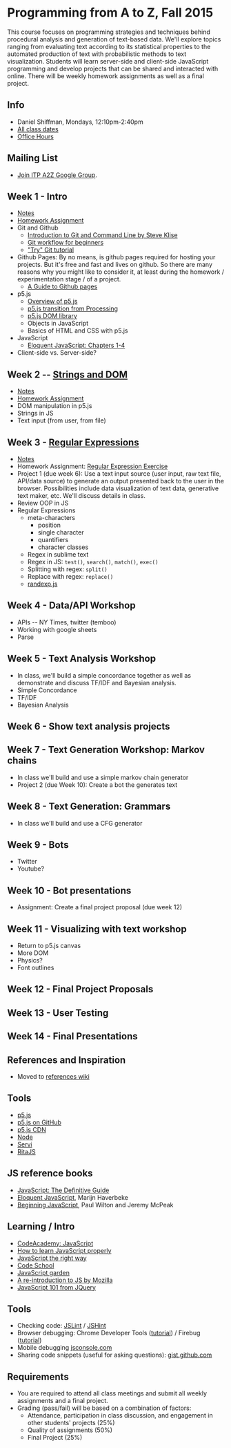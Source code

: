 # Programming from A to Z, Fall 2015

This course focuses on programming strategies and techniques behind procedural analysis and generation of text-based data. We'll explore topics ranging from evaluating text according to its statistical properties to the automated production of text with probabilistic methods to text visualization. Students will learn server-side and client-side JavaScript programming and develop projects that can be shared and interacted with online.  There will be weekly homework assignments as well as a final project.

## Info
- Daniel Shiffman, Mondays, 12:10pm-2:40pm
- [All class dates](http://help.itp.nyu.edu/curriculum/fall-class-dates)
- [Office Hours](https://itp.nyu.edu/inwiki/Signup/Shiffman)

## Mailing List
* [Join ITP A2Z Google Group](https://groups.google.com/a/nyu.edu/forum/#!forum/a2z-group/).

## Week 1 - Intro
* [Notes](http://shiffman.github.io/A2Z-F15/week1/notes.html)
* [Homework Assignment](https://github.com/shiffman/Programming-from-A-to-Z-F15/wiki/Week-1-Homework)
* Git and Github
   * [Introduction to Git and Command Line by Steve Klise](http://sklise.com/2012/09/22/introduction-to-git/)
   * [Git workflow for beginners](http://sklise.com/2012/10/07/git-workflow-beginner/)
   * ["Try" Git tutorial](https://try.github.io/levels/1/challenges/1)
* Github Pages: By no means, is github pages required for hosting your projects.  But it's free and fast and lives on github.  So there are many reasons why you might like to consider it, at least during the homework / experimentation stage / of a project.
   * [A Guide to Github pages](https://www.thinkful.com/learn/a-guide-to-using-github-pages/)
* p5.js
   * [Overview of p5.js](https://github.com/processing/p5.js/wiki/p5.js-overview)
   * [p5.js transition from Processing](https://github.com/processing/p5.js/wiki/Processing-transition)
   * [p5.js DOM library](https://github.com/processing/p5.js/wiki/Beyond-the-canvas)
   * Objects in JavaScript
   * Basics of HTML and CSS with p5.js
* JavaScript
   * [Eloquent JavaScript: Chapters 1-4](http://eloquentjavascript.net/)
* Client-side vs. Server-side?

## Week 2 -- [Strings and DOM](http://shiffman.github.io/A2Z-F15/week2/notes.html)
* [Notes](http://shiffman.github.io/A2Z-F15/week2/notes.html)
* [Homework Assignment](https://github.com/shiffman/Programming-from-A-to-Z-F15/wiki/Week-2-Homework)
* DOM manipulation in p5.js
* Strings in JS
* Text input (from user, from file)

## Week 3 - [Regular Expressions](http://shiffman.github.io/A2Z-F15/week3/notes.html)
* [Notes](http://shiffman.github.io/A2Z-F15/week3/notes.html)
* Homework Assignment: [Regular Expression Exercise](https://github.com/shiffman/A2Z-F15/wiki/Week-3-Homework)
* Project 1 (due week 6): Use a text input source (user input, raw text file, API/data source) to generate an output presented back to the user in the browser.  Possibilities include data visualization of text data, generative text maker, etc. We'll discuss details in class.
* Review OOP in JS
* Regular Expressions
  * meta-characters
    * position
    * single character
    * quantifiers
    * character classes
  * Regex in sublime text
  * Regex in JS: `test()`, `search()`, `match()`, `exec()`
  * Splitting with regex: `split()`
  * Replace with regex: `replace()`
  * [randexp.js](http://fent.github.io/randexp.js/)

## Week 4 - Data/API Workshop
* APIs -- NY Times, twitter (temboo)
* Working with google sheets
* Parse

## Week 5 - Text Analysis Workshop
* In class, we'll build a simple concordance together as well as demonstrate and discuss TF/IDF and Bayesian analysis.
* Simple Concordance
* TF/IDF
* Bayesian Analysis

## Week 6 - Show text analysis projects

## Week 7 - Text Generation Workshop: Markov chains
* In class we'll build and use a simple markov chain generator
* Project 2 (due Week 10): Create a bot the generates text 

## Week 8 - Text Generation: Grammars
* In class we'll build and use a CFG generator

## Week 9 - Bots
* Twitter
* Youtube?

## Week 10 - Bot presentations
* Assignment: Create a final project proposal (due week 12)

## Week 11 - Visualizing with text workshop
* Return to p5.js canvas
* More DOM
* Physics?
* Font outlines

## Week 12 - Final Project Proposals

## Week 13 - User Testing

## Week 14 - Final Presentations

## References and Inspiration
* Moved to [references wiki](https://github.com/shiffman/Programming-from-A-to-Z-F15/wiki/References)

## Tools
* [p5.js](http://p5js.org)
* [p5.js on GitHub](https://github.com/lmccart/p5.js)
* [p5.js CDN](http://cdnjs.com/libraries/p5.js)
* [Node](http://nodejs.org/)
* [Servi](https://github.com/antiboredom/servi.js)
* [RitaJS](https://github.com/dhowe/RiTaJS)

## JS reference books
* [JavaScript: The Definitive Guide](http://shop.oreilly.com/product/9780596000486.do)
* [Eloquent JavaScript](http://eloquentjavascript.net/contents.html), Marijn Haverbeke
* [Beginning JavaScript](http://www.amazon.com/Beginning-JavaScript-Paul-Wilton/dp/0470525932), Paul Wilton and Jeremy McPeak

## Learning / Intro
* [CodeAcademy: JavaScript](http://www.codecademy.com/tracks/javascript)
* [How to learn JavaScript properly](http://javascriptissexy.com/how-to-learn-javascript-properly/)
* [JavaScript the right way](http://www.jstherightway.org/)
* [Code School](https://www.codeschool.com/paths/javascript)
* [JavaScript garden](http://bonsaiden.github.io/JavaScript-Garden/)
* [A re-introduction to JS by Mozilla](https://developer.mozilla.org/en-US/docs/Web/JavaScript/A_re-introduction_to_JavaScript)
* [JavaScript 101 from JQuery](https://learn.jquery.com/javascript-101/)

## Tools
* Checking code: [JSLint](http://www.jslint.com/) / [JSHint](http://www.jshint.com)
* Browser debugging: Chrome Developer Tools ([tutorial](https://developer.chrome.com/extensions/tut_debugging)) / Firebug ([tutorial](http://www.developerfusion.com/article/139949/debugging-javascript-with-firebug/))
* Mobile debugging [jsconsole.com](http://jsconsole.com)
* Sharing code snippets (useful for asking questions): [gist.github.com](http://gist.github.com)

## Requirements
* You are required to attend all class meetings and submit all weekly assignments and a final project.
* Grading (pass/fail) will be based on a combination of factors:
  * Attendance, participation in class discussion, and engagement in other students' projects (25%)
  * Quality of assignments (50%) 
  * Final Project (25%)
